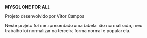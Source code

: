 __MYSQL ONE FOR ALL__

Projeto desenvolvido por Vitor Campos

Neste projeto foi me apresentado uma tabela não normalizada, meu trabalho foi normalizar na terceira forma normal e popular ela.